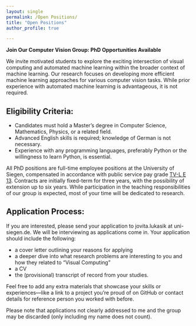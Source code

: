 ```yaml
---
layout: single
permalink: /Open Positions/
title: "Open Positions"
author_profile: true

---
```

**Join Our Computer Vision Group: PhD Opportunities Available**

We invite motivated students to explore the exciting intersection of visual computing and automated machine learning within the broader context of machine learning. Our research focuses on developing more efficient machine learning approaches for various computer vision tasks. While prior experience with automated machine learning is advantageous, it is not required.

Eligibility Criteria:
---
- Candidates must hold a Master’s degree in Computer Science, Mathematics, Physics, or a related field.
- Advanced English skills is required; knowledge of German is not necessary.
- Experience with any programming languages, preferably Python or the willingness to learn Python, is essential.

All PhD positions are full-time employee positions at the University of Siegen, compensated in accordance with public service pay grade [TV-L E 13](https://oeffentlicher-dienst.info/c/t/rechner/tv-l/west?id=tv-l-2023&matrix=1). Contracts are initially fixed-term for three years, with the possibility of extension up to six years. While participation in the teaching responsibilities of our group is expected, most of your time will be dedicated to research.



Application Process:
---
If you are interested, please send your application to jovita.lukasik at uni-siegen.de. We will be interviewing as applications come in. Your application should include the following:

* a cover letter outlining your reasons for applying
* a deeper dive into what research problems are interesting to you and how they related to “Visual Computing”
* a CV
* the (provisional) transcript of record from your studies.

Feel free to add any extra materials that showcase your skills or experiences—like a link to a project you’re proud of on GitHub or contact details for reference person you worked with before.

Please note that applications not clearly addressed to me and the group may be discarded (only including my name does not count).



